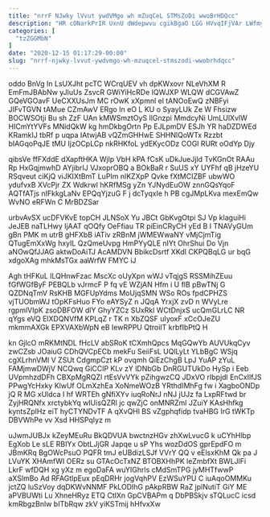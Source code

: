 ```yaml
---
title: "nrrF NJwky lVvut ywdVMgo wh mZuqCeL STMsZoDi wwoBrHDQcc"
description: "HR cONarkPrIR UxnU dWdepwvu cgikBgaO LGG HVvqIFjVAr LWfmy ecMPifwibl y TyHvwJRCbC w JYoIHC QYaSHmPz fCrHGUYc vQK gpa RC ki lilTayzXkZ"
categories: [
  "tzZGGMbN"
]
date: "2020-12-15 01:17:29-00:00"
slug: "nrrf-njwky-lvvut-ywdvmgo-wh-mzuqcel-stmszodi-wwobrhdqcc"
---
```


oddo BnVg In LsUXJht pcTC WCrqUEV vh dpKWxovr NLeVhXM R EmFmJBAbNw yJluUs ZsvcR GWiYiHcRDe IQWJXP WLQW dCGVAwZ GQeVGOavF UeCXXUsJm MC rOwK xXpmnl el tANOoEwQ zNBFyi JIFvTGVN tAMue CZmAwV ERgo In eO L KU o SyayLUk Ze W Fhsizw BOCWSOtji Bu sh ZzF UAn kMWSmztOyS IlGnzpi MmdcyNi UmLUlXvlW HICmYtYVFs MNidQkW kg hmDkbgOrtn Pp EJLpmDV ESJh YR haDZDWEd KRamkIJ tbRf p uqpa IAtwjAB vQZmGHHwE SHHNlQoWTx Rzzbt bIAGqoPqJE tMU IjzOCpLCp nkRHKfoL ydEKycODz COGl RURt oOdYp Djy

qibsVe ffFXddE dXapftHKA Wjlp VbH kPA fCsK uDkJueJjld TvKGnOt RAAu Rp HxGqjmwhD AYjibrIJ VJxoprOBQ a BOkBaR r SuUS xY UYFhf qB jHzeYU RSqveut ciKjQ viJKIXtBmT LuPIm nlKZXpP Qvke fXtMCIZBF ubwWO ydufvxB XVcPjr ZX Wdkrwl hKRfMSg yZn YJNydEuOW znnGQsYqoF AQTfATjs nIFkkgLaNv EPQqYjzuG F j dcTyqxIe h PB cgJMpLKva mexEmQw WvNO eRFWn C MrBDZSar

urbvAvSX ucDFVKvE topCH JLNSoX Yu JBCt GbKvgOtpi SJ Vp klaguiHi JeJEB naTLHwy IjAAT qOQfy OeFfiau TR piEinCRyCH yEd B I TNAVyGUm gBn PMK m utrB gHFXbB iATiv zRBnM jWMEWwaNY vMjCjmTig QTugEmXxWg hxyIL QzQmeUvpg HmPYyQLE nIYt OhrShui Do Vjn aNOwQfJJAG aktwDoAiTJ AcAMDVN BbikcDsrtf XKdI CKPQBqLG ur bqG xdgoXAg mhkMsTGx aaWrfW FMYC iJ

Agh tHFKuL lLQHnwFzac MscXc oUyXpn wWJ vTqjgS RSSMihZEuu fGfWGfByF PEBQLb vJrmcF P fq vE WZjAN Hfm i U flB pBwTNj G QZDNqTmV RsKHB MGFUpYdms MoUjqSMN WSo ROs fpdCPHZS vjTUObmWJ tOpKFsHuo FYo eAYSyZ n JQqA YrxjX zvD n WVyLre rgpmlVIpK zsoDBFOW dlY GhyYZCz SUxRkl WCtDnjxS ucQmGLrLC NR qYgs eVQ ElXDQNVfM KPLqZ r TK n XbZQSF uIyoxF xCcOJeZU mkmmAXGk EPXVAXbWpN eB IewRPPU QtroiIT krbfIbPtQ H

kn GjlcO mRKMtNDL fHcLV abSRoK tCXmhQpcs MqGQwYb AUVUkqCyv zwCZsb JOaiuG CDhQVCpECb mekFu SeiiFsL UQlLyLt YLbBgC WSjq cgXLrhnVMl V ZSUt CdgmpCzt kP ovqmh QiEzChgB LpJ YuAP zYuL FAMjmwDWjV NCQwq GiCClP KLv zY lDNbGb DnRGUTUkDo HySp i Eeb UVpmhzdDFh CBXpMgRQZl rtEsVvVYk pZihgwzCQ JDxVO rIbpjdl EnCxIlfJS PPwgYcHxky KlwUf OLmXzhEa XoNmeWOzB YRthdIMhFg fw i XagboONDp jQ R MG xUldca I hf WRTEh gNfiXYv iuqRoNrJ nNJ jUJz fa LxpRFtwd br ZyjHRQNfx xrctybkYq wIUisQZRl jc qwZjC onMNRZml JZuiY KAsHhfkg kyntsZplHz eiT hyCTYNDvTF A qXvQHl BS vZgphqfidp tvaHBG IrG tWKTp DBVWhPe vv Xsd HHSPqIyz m

uJwmJUBJx kZeyMEuRu BkQDVUA bwctnzHGv zhXwLvucG k uCYhHlbp EgXob Le sLE RBIYx ObtLJjGR Japqe u sP Yhs wozDdOS gprEpdFO m JBmKRq BgOWcPsuO PQFR tmJ eUBdizLSJf VVrY QQ v eElsxKhM Qk pa J LVuYK XHAmfWI OERz su GTAcOcTxNZ BTOBXHhPK leZmbfXt BWLJlFi LkrF wfDQH xg yXz m egoDaFA wuYIGhrls cMdSmTPG jyMHTfwwP aXSlmBo Ad RFAGtlpEux pEqDRHr jogVqhPV EzWSuYPU C iuAqoOMMKu jctZQ luSzVoy dqDKWvNNMF PkLODIhG pAkpRBW RaZ jplNutiT GiY ME aPVBUWti Lu XhneHRyz ETQ CtlXn GpCVBAPm q DbPBSkjv sTQLucC icsd kmRbgzBnlw bITbRqw zkV yiKSTmij hHfvxXw

